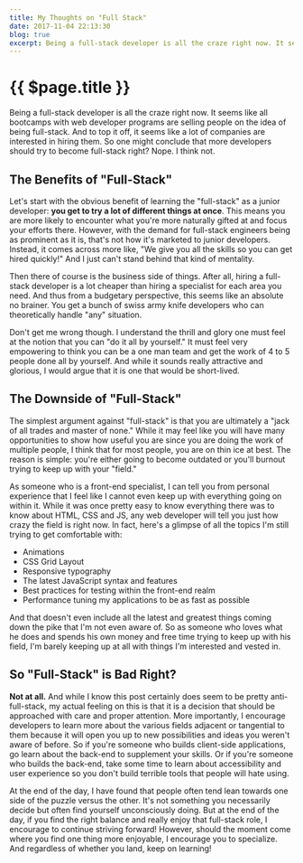```yaml
---
title: My Thoughts on "Full Stack"
date: 2017-11-04 22:13:30
blog: true
excerpt: Being a full-stack developer is all the craze right now. It seems like all bootcamps with web developer programs are selling people on the idea of being full-stack. And to top it off, it seems like a lot of companies are interested in hiring them. So one might conclude that more developers should try to become full-stack right? Nope. I think not.
---
```


# {{ $page.title }}

Being a full-stack developer is all the craze right now. It seems like all bootcamps with web developer programs are selling people on the idea of being full-stack. And to top it off, it seems like a lot of companies are interested in hiring them. So one might conclude that more developers should try to become full-stack right? Nope. I think not.

## The Benefits of "Full-Stack"

Let's start with the obvious benefit of learning the "full-stack" as a junior developer: **you get to try a lot of different things at once**. This means you are more likely to encounter what you're more naturally gifted at and focus your efforts there. However, with the demand for full-stack engineers being as prominent as it is, that's not how it's marketed to junior developers. Instead, it comes across more like, "We give you all the skills so you can get hired quickly!" And I just can't stand behind that kind of mentality.

Then there of course is the business side of things. After all, hiring a full-stack developer is a lot cheaper than hiring a specialist for each area you need. And thus from a budgetary perspective, this seems like an absolute no brainer. You get a bunch of swiss army knife developers who can theoretically handle "any" situation. 

Don't get me wrong though. I understand the thrill and glory one must feel at the notion that you can "do it all by yourself." It must feel very empowering to think you can be a one man team and get the work of 4 to 5 people done all by yourself. And while it sounds really attractive and glorious, I would argue that it is one that would be short-lived.

## The Downside of "Full-Stack"

The simplest argument against "full-stack" is that you are ultimately a "jack of all trades and master of none." While it may feel like you will have many opportunities to show how useful you are since you are doing the work of multiple people, I think that for most people, you are on thin ice at best. The reason is simple: you're either going to become outdated or you'll burnout trying to keep up with your "field."

As someone who is a front-end specialist, I can tell you from personal experience that I feel like I cannot even keep up with everything going on within it. While it was once pretty easy to know everything there was to know about HTML, CSS and JS, any web developer will tell you just how crazy the field is right now. In fact, here's a glimpse of all the topics I'm still trying to get comfortable with:

- Animations
- CSS Grid Layout
- Responsive typography
- The latest JavaScript syntax and features
- Best practices for testing within the front-end realm
- Performance tuning my applications to be as fast as possible

And that doesn't even include all the latest and greatest things coming down the pike that I'm not even aware of. So as someone who loves what he does and spends his own money and free time trying to keep up with his field, I'm barely keeping up at all with things I'm interested and vested in.

## So "Full-Stack" is Bad Right? 

**Not at all.** And while I know this post certainly does seem to be pretty anti-full-stack, my actual feeling on this is that it is a decision that should be approached with care and proper attention. More importantly, I encourage developers to learn more about the various fields adjacent or tangential to them because it will open you up to new possibilities and ideas you weren't aware of before. So if you're someone who builds client-side applications, go learn about the back-end to supplement your skills. Or if you're someone who builds the back-end, take some time to learn about accessibility and user experience so you don't build terrible tools that people will hate using.

At the end of the day, I have found that people often tend lean towards one side of the puzzle versus the other. It's not something you necessarily decide but often find yourself unconsciously doing. But at the end of the day, if you find the right balance and really enjoy that full-stack role, I encourage to continue striving forward! However, should the moment come where you find one thing more enjoyable, I encourage you to specialize. And regardless of whether you land, keep on learning!